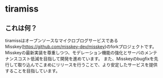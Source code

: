 # tiramiss

## これは何？

tiramissはオープンソースなマイクロブログサービスであるMisskey(https://github.com/misskey-dev/misskey)のforkプロジェクトです。  
Misskeyの最新実装を尊重しつつ、モデレーション機能の強化とサーバのメンテナンスコスト低減を目指して開発を進めています。
また、Misskeyのbugfixを先行して取り込んでこまめにリリースを行うことで、より安定したサービスを提供することを目指しています。
